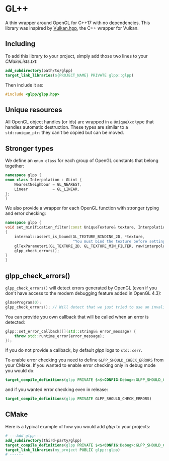 # GL++

A thin wrapper around OpenGL for C++17 with no dependencies.
This library was inspired by [Vulkan.hpp](https://github.com/KhronosGroup/Vulkan-Hpp), the C++ wrapper for Vulkan.

## Including

To add this library to your project, simply add those two lines to your *CMakeLists.txt*:
```cmake
add_subdirectory(path/to/glpp)
target_link_libraries(${PROJECT_NAME} PRIVATE glpp::glpp)
```

Then include it as:
```cpp
#include <glpp/glpp.hpp>
```

## Unique resources

All OpenGL object handles (or ids) are wrapped in a `UniqueXxx` type that handles automatic destruction. These types are similar to a `std::unique_ptr`: they can't be copied but can be moved.

## Stronger types

We define an `enum class` for each group of OpenGL constants that belong together:
```cpp
namespace glpp {
enum class Interpolation : GLint {
    NearestNeighbour = GL_NEAREST,
    Linear           = GL_LINEAR,
};
}
```

We also provide a wrapper for each OpenGL function with stronger typing and error checking:
```cpp
namespace glpp {
void set_minification_filter(const UniqueTexture& texture, Interpolation interpolation) const
{
    internal::assert_is_bound(GL_TEXTURE_BINDING_2D, *texture,
                              "You must bind the texture before setting its minification filter");
    glTexParameteri(GL_TEXTURE_2D, GL_TEXTURE_MIN_FILTER, raw(interpolation));
    glpp_check_errors();
}
}
```

## glpp_check_errors()

`glpp_check_errors()` will detect errors generated by OpenGL (even if you don't have access to the modern debugging feature added in OpenGL 4.3):
```cpp
glUseProgram(0);
glpp_check_errors(); // Will detect that we just tried to use an invalid program id and will call the error callback with an error message of "GL_INVALID_OPERATION"
```

You can provide you own callback that will be called when an error is detected:

```cpp
glpp::set_error_callback([](std::string&& error_message) {
    throw std::runtime_error{error_message};
});
```

If you do not provide a callback, by default *glpp* logs to `std::cerr`.

To enable error checking you need to define `GLPP_SHOULD_CHECK_ERRORS` from your CMake.
If you wanted to enable error checking only in debug mode you would do:
```cmake
target_compile_definitions(glpp PRIVATE $<$<CONFIG:Debug>:GLPP_SHOULD_CHECK_ERRORS>)
```
and if you wanted error checking even in release:
```cmake
target_compile_definitions(glpp PRIVATE GLPP_SHOULD_CHECK_ERRORS)
```

## CMake

Here is a typical example of how you would add *glpp* to your projects: 
```cmake
# ---Add glpp---
add_subdirectory(third-party/glpp)
target_compile_definitions(glpp PRIVATE $<$<CONFIG:Debug>:GLPP_SHOULD_CHECK_ERRORS>) # Enable error checking only in debug mode
target_link_libraries(my_project PUBLIC glpp::glpp)
# ------
```
